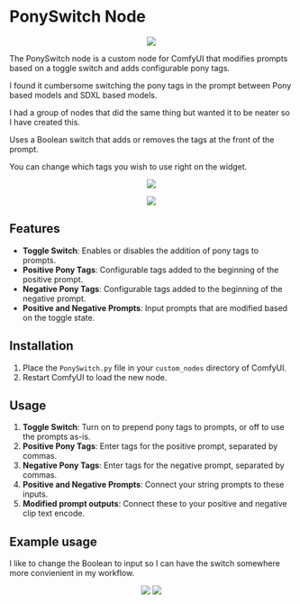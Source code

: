 # PonySwitch Node

<p align="center">
  <img src="https://github.com/ImmortalPie/ComfyUI-PonySwitch/assets/6324517/d85e7264-7165-4ff9-9c96-8931e2060784"/>
</p>

The PonySwitch node is a custom node for ComfyUI that modifies prompts based on a toggle switch and adds configurable pony tags.

I found it cumbersome switching the pony tags in the prompt between Pony based models and SDXL based models. 

I had a group of nodes that did the same thing but wanted it to be neater so I have created this.

Uses a Boolean switch that adds or removes the tags at the front of the prompt.

You can change which tags you wish to use right on the widget.

<p align="center">
  <img src="https://github.com/ImmortalPie/ComfyUI-PonySwitch/assets/6324517/7dd0af57-a4a6-4e99-b6a9-cabe3cc9ff0b"/>
</p>

<p align="center">
  <img src="https://github.com/ImmortalPie/ComfyUI-PonySwitch/assets/6324517/6bcef9da-25c7-4c1a-b618-4cd7cc16e06e"/>
</p>

## Features

- **Toggle Switch**: Enables or disables the addition of pony tags to prompts.
- **Positive Pony Tags**: Configurable tags added to the beginning of the positive prompt.
- **Negative Pony Tags**: Configurable tags added to the beginning of the negative prompt.
- **Positive and Negative Prompts**: Input prompts that are modified based on the toggle state.

## Installation

1. Place the `PonySwitch.py` file in your `custom_nodes` directory of ComfyUI.
2. Restart ComfyUI to load the new node.

## Usage

1. **Toggle Switch**: Turn on to prepend pony tags to prompts, or off to use the prompts as-is.
2. **Positive Pony Tags**: Enter tags for the positive prompt, separated by commas.
3. **Negative Pony Tags**: Enter tags for the negative prompt, separated by commas.
4. **Positive and Negative Prompts**: Connect your string prompts to these inputs.
5. **Modified prompt outputs**: Connect these to your positive and negative clip text encode.

## Example usage

I like to change the Boolean to input so I can have the switch somewhere more convienient in my workflow.

<p align="center">
  <img src="https://github.com/ImmortalPie/ComfyUI-PonySwitch/assets/6324517/814d70f8-57fb-44b6-962e-3c4ed70ac039"/>
  <img src="https://github.com/ImmortalPie/ComfyUI-PonySwitch/assets/6324517/893b9bb2-05e0-4940-adc7-e41dffdfa529"/>
</p>

<p align="center">
</p>
